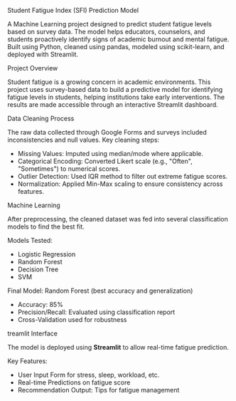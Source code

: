 Student Fatigue Index (SFI) Prediction Model

A Machine Learning project designed to predict student fatigue levels based on survey data. The model helps educators, counselors, and students proactively identify signs of academic burnout and mental fatigue. Built using Python, cleaned using pandas, modeled using scikit-learn, and deployed with Streamlit.



Project Overview

Student fatigue is a growing concern in academic environments. This project uses survey-based data to build a predictive model for identifying fatigue levels in students, helping institutions take early interventions. The results are made accessible through an interactive Streamlit dashboard.



Data Cleaning Process

The raw data collected through Google Forms and surveys included inconsistencies and null values. Key cleaning steps:

- Missing Values: Imputed using median/mode where applicable.
- Categorical Encoding: Converted Likert scale (e.g., "Often", "Sometimes") to numerical scores.
- Outlier Detection: Used IQR method to filter out extreme fatigue scores.
- Normalization: Applied Min-Max scaling to ensure consistency across features.



Machine Learning

After preprocessing, the cleaned dataset was fed into several classification models to find the best fit.

Models Tested:
- Logistic Regression  
- Random Forest  
- Decision Tree  
- SVM

Final Model:
Random Forest (best accuracy and generalization)

- Accuracy: 85%
- Precision/Recall: Evaluated using classification report
- Cross-Validation used for robustness



treamlit Interface

The model is deployed using **Streamlit** to allow real-time fatigue prediction.

Key Features:
- User Input Form for stress, sleep, workload, etc.
- Real-time Predictions on fatigue score
- Recommendation Output: Tips for fatigue management

